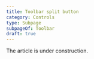 ```yaml
---
title: Toolbar split button
category: Controls
type: Subpage
subpageOf: Toolbar
draft: true
---
```


The article is under construction. 